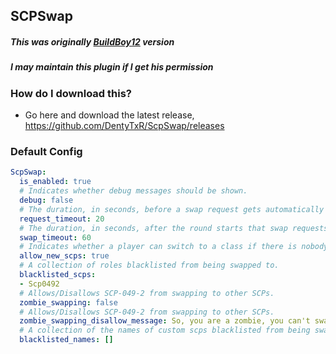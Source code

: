## SCPSwap

##### This was originally [BuildBoy12](https://github.com/BuildBoy12-SL/ScpSwap) version
##### I may maintain this plugin if I get his permission


### How do I download this?
  - Go here and download the latest release, https://github.com/DentyTxR/ScpSwap/releases

### Default Config
```yml
ScpSwap:
  is_enabled: true
  # Indicates whether debug messages should be shown.
  debug: false
  # The duration, in seconds, before a swap request gets automatically deleted.
  request_timeout: 20
  # The duration, in seconds, after the round starts that swap requests can be sent.
  swap_timeout: 60
  # Indicates whether a player can switch to a class if there is nobody playing as it.
  allow_new_scps: true
  # A collection of roles blacklisted from being swapped to.
  blacklisted_scps:
  - Scp0492
  # Allows/Disallows SCP-049-2 from swapping to other SCPs.
  zombie_swapping: false
  # Allows/Disallows SCP-049-2 from swapping to other SCPs.
  zombie_swapping_disallow_message: So, you are a zombie, you can't swap with another SCP. (fixed by Creet1724)
  # A collection of the names of custom scps blacklisted from being swapped to. This must match the name the developer integrated the SCP into this plugin's API with.
  blacklisted_names: []
```
